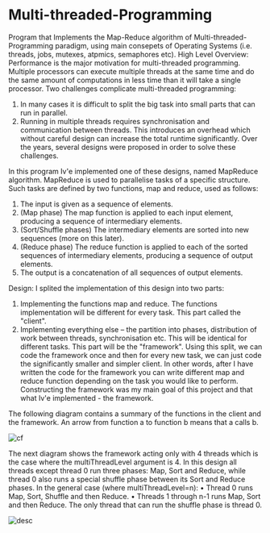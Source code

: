 # Multi-threaded-Programming
Program that Implements the Map-Reduce algorithm of Multi-threaded-Programming paradigm, using main consepets of Operating Systems (i.e. threads, jobs, mutexes, atpmics, semaphores etc).
High Level Overview: Performance is the major motivation for multi-threaded programming.
Multiple processors can execute multiple threads at the same time and do the same amount of computations in less time than it will take a single processor.
Two challenges complicate multi-threaded programming:
1) In many cases it is difficult to split the big task into small parts that can run in parallel.
2) Running in multiple threads requires synchronisation and communication between threads. This introduces an overhead which without careful design can increase the total runtime significantly. Over the years, several designs were proposed in order to solve these challenges. 

In this program Iv'e implemented one of these designs, named MapReduce algorithm. MapReduce is used to parallelise tasks of a specific structure. Such tasks are defined by two functions, map and reduce, used as follows:
1) The input is given as a sequence of elements. 
2) (Map phase) The map function is applied to each input element, producing a sequence of intermediary elements.
3) (Sort/Shuffle phases) The intermediary elements are sorted into new sequences (more on this later). 
4) (Reduce phase) The reduce function is applied to each of the sorted sequences of intermediary elements, producing a sequence of output elements. 
5) The output is a concatenation of all sequences of output elements.

Design:  I splited the implementation of this design into two parts:
1) Implementing the functions map and reduce. The functions implementation will be different for every task. This part called the "client".
2) Implementing everything else – the partition into phases, distribution of work between threads, synchronisation etc. This will be identical for different tasks. This part will be the "framework". Using this split, we can code the framework once and then for every new task, we can just code the significantly smaller and simpler client. In other words, after I have written the code for the framework you can write different map and reduce function depending on the task you would like to perform. Constructing the framework was my main goal of this project and that what Iv'e implemented - the framework.

The following diagram contains a summary of the functions in the client and the framework.
An arrow from function a to function b means that a calls b.

![cf](https://user-images.githubusercontent.com/64755588/168287506-b80a1e5c-68f0-4101-9b04-4e4b528920f4.png)

The next diagram shows the framework acting only with 4 threads which is the case where the multiThreadLevel argument is 4.
In this design all threads except thread 0 run three phases: Map, Sort and Reduce, while thread 0 also runs a special shuffle phase between its Sort and Reduce phases.
In the general case (where multiThreadLevel=n):
• Thread 0 runs Map, Sort, Shuffle and then Reduce.
• Threads 1 through n-1 runs Map, Sort and then Reduce.
The only thread that can run the shuffle phase is thread 0.

![desc](https://user-images.githubusercontent.com/64755588/168287971-764d7bd6-aaf4-4fe2-b996-ec737eca9824.png)
